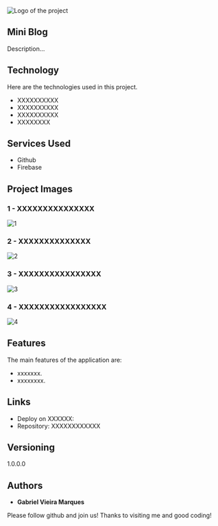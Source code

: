 ![Logo of the project](https://user-images.githubusercontent.com/107372647/228012439-92acc8e3-1af9-4b55-a49b-19510895bd64.jpg)


## Mini Blog
Description...


## Technology 

Here are the technologies used in this project.

* XXXXXXXXXX
* XXXXXXXXXX
* XXXXXXXXXX
* XXXXXXXX

## Services Used

* Github
* Firebase

## Project Images

### 1 - XXXXXXXXXXXXXXX

![1](https://user-images.githubusercontent.com/107372647/228011427-a51c4f86-3155-46e5-83cd-62a1bbedfe49.jpg)

### 2 - XXXXXXXXXXXXXX

![2](https://user-images.githubusercontent.com/107372647/228011427-a51c4f86-3155-46e5-83cd-62a1bbedfe49.jpg)

### 3 - XXXXXXXXXXXXXXXX

![3](https://user-images.githubusercontent.com/107372647/228011427-a51c4f86-3155-46e5-83cd-62a1bbedfe49.jpg)

### 4 - XXXXXXXXXXXXXXXXX

![4](https://user-images.githubusercontent.com/107372647/228011427-a51c4f86-3155-46e5-83cd-62a1bbedfe49.jpg)

## Features

The main features of the application are:
 - xxxxxxx.
 - xxxxxxxx.


## Links
  - Deploy on XXXXXX:
  - Repository: XXXXXXXXXXXX

  ## Versioning

  1.0.0.0


  ## Authors

  * **Gabriel Vieira Marques** 

  Please follow github and join us!
  Thanks to visiting me and good coding!
